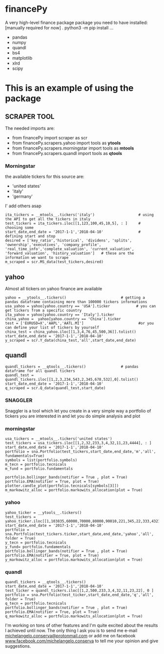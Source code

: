 # financePy
A very high-level finance package
package you need to have installed: [manually required for now]
. python3 -m pip install ...

* pandas
* numpy
* quandl
* bs4
* matplotlib
* xlrd
* scipy


# This is an example of using the package


## SCRAPER TOOL

The needed imports are:
* from financePy import scraper as scr
* from financePy.scrapers.yahoo import tools as __ytools__
* from financePy.scrapers.morningstar import tools as __mtools__
* from financePy.scrapers.quandl import tools as __qtools__

### Morningstar

the available tickers for this source are:
* 'united states'
* 'italy'
* 'germany'

I' add others asap

~~~~
ita_tickers = __mtools__.tickers('italy')                    # using the API to get all the tickers in italy
test_tickers = ita_tickers.iloc[[1,123,100,45,10,5], : ]     # choosing some
start_date,end_date = '2017-1-1','2018-04-10'                # defining start and stop
desired = ['key_ratio','historical', 'dividens', 'splits', 'ownership','executives', 'company_profile', 'real_time_info','complete_valuation', 'current_valuation', 'forward_valuation', 'history_valuation']   # these are the information we want to scrape
m_scraped = scr.MS_data(test_tickers,desired)   
~~~~


## yahoo

Almost all tickers on yahoo finance are available

~~~~
yahoo = __ytools__.tickers()                         # getting a pandas dataframe containing more than 100000 tickers informations
usa_yahoo = yahoo[yahoo.country == 'USA'].ticker            # you can get tickers from a specific country
ita_yahoo = yahoo[yahoo.country == 'Italy'].ticker
china_yahoo =  yahoo[yahoo.country == 'China'].ticker  
test = ['EURUSD=X','AAPL','AATL.MI']                         #or you can define your list of tickers by yourself
china_test = china_yahoo.iloc[[1,3,4,76,45,500,36]].tolist()
start_date,end_date = '2017-1-1','2018-04-10'
y_scraped = scr.Y_data(china_test,'all',start_date,end_date)
~~~~

## quandl
~~~~
quandl_tickers = __qtools__.tickers()                # pandas dataframe for all quandl tickers
quandl_test = quandl_tickers.iloc[[1,2,3,234,543,2,345,678,532],0].tolist()
start_date,end_date = '2017-1-1','2018-04-10'
q_scraped = scr.Q_data(quandl_test,start_date)
~~~~



### SNAGGLER ###
Snaggler is a tool which let you create in a very simple way a portfolio of tickers you are interested in and let you do simple analysis and plot

### morningstar
~~~~
usa_tickers = __mtools__.tickers('united states')      
test_tickers = usa_tickers.iloc[[1,2,32,233,3,4,32,11,23,4444], : ] 
start_date,end_date = '2017-1-1','2018-04-10'
portfolio = sna.Portfolio(test_tickers,start_date,end_date,'m','all', fundamentals=True)
symbols = list(portfolio.symbols)
m_tecn = portfolio.tecnicals
m_fund = portfolio.fundamentals

portfolio.bollinger_bands(notifier = True , plot = True)
portfolio.EMA(notifier = True, plot = True)
plotter.candle_plot(portfolio.tecnicals[symbols[3]])
m_markowitz_alloc = portfolio.markowits_allocation(plot = True)
~~~~

### yahoo
~~~~
yahoo_ticker = __ytools__.tickers()
test_tickers = yahoo_ticker.iloc[[1,103835,60000,70000,80000,90010,221,345,22,333,4321,554]]
start_date,end_date = '2017-1-1','2018-04-10'
portfolio = sna.Portfolio(test_tickers.ticker,start_date,end_date,'yahoo','all', folder = True)
y_tecn = portfolio.tecnicals
y_fund= portfolio.fundamentals
portfolio.bollinger_bands(notifier = True , plot = True)
portfolio.EMA(notifier = True, plot = True)
y_markowitz_alloc = portfolio.markowits_allocation(plot = True)
~~~~

### quandl
~~~~
quandl_tickers = __qtools__.tickers()
start_date,end_date = '2017-1-1','2018-04-10'
test_ticker = quandl_tickers.iloc[[1,2,500,233,3,4,32,11,23,22], 0 ] 
portfolio = sna.Portfolio(test_ticker,start_date,end_date,'q','all', folder = True)
q_tecn = portfolio.tecnicals
portfolio.bollinger_bands(notifier = True , plot = True)
portfolio.EMA(notifier = True, plot = True)
q_markowitz_alloc = portfolio.markowits_allocation(plot = True)
~~~~





I'm working on tons of other features and I'm quite excited about the results I achieved until now.
The only thing I ask you is to send me e-mail michelangelo.conserva@protonmail.com or add me on facebook www.facebook.com/michelangelo.conserva to tell me your opinion and give suggestions.







